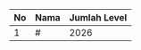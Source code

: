 | No | Nama            | Jumlah Level |
|----|-----------------|--------------|
| 1  | #    |    2026        |
